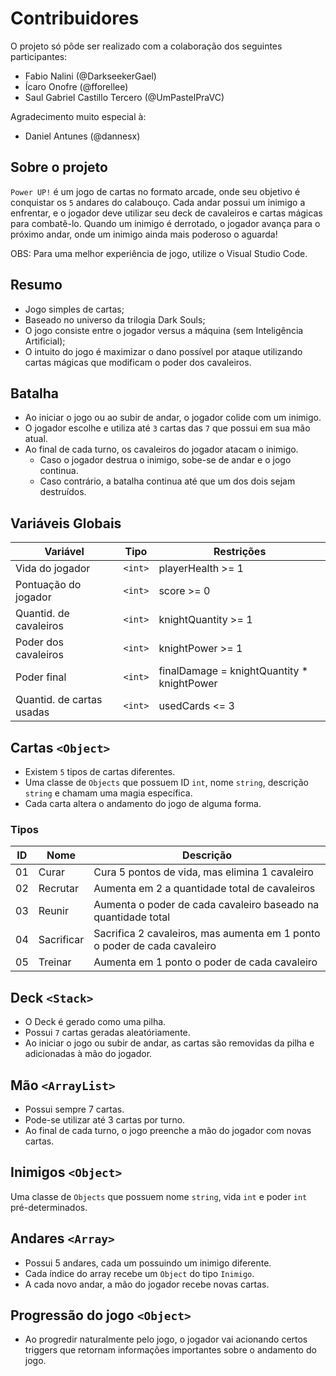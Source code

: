 # Contribuidores

O projeto só pôde ser realizado com a colaboração dos seguintes participantes: 

- Fabio Nalini (@DarkseekerGael)
- Ícaro Onofre (@fforellee)
- Saul Gabriel Castillo Tercero (@UmPastelPraVC)

Agradecimento muito especial à:

- Daniel Antunes (@dannesx)

## Sobre o projeto

`Power UP!` é um jogo de cartas no formato arcade, onde seu objetivo é conquistar os `5` andares do calabouço. Cada andar possui um inimigo a enfrentar, e o jogador deve utilizar seu deck de cavaleiros e cartas mágicas para combatê-lo. Quando um inimigo é derrotado, o jogador avança para o próximo andar, onde um inimigo ainda mais poderoso o aguarda!

OBS: Para uma melhor experiência de jogo, utilize o Visual Studio Code.

## Resumo

- Jogo simples de cartas;
- Baseado no universo da trilogia Dark Souls;
- O jogo consiste entre o jogador versus a máquina (sem Inteligência Artificial);
- O intuito do jogo é maximizar o dano possível por ataque utilizando cartas mágicas que modificam o poder dos cavaleiros.

## Batalha

- Ao iniciar o jogo ou ao subir de andar, o jogador colide com um inimigo.
- O jogador escolhe e utiliza até `3` cartas das `7` que possui em sua mão atual.
- Ao final de cada turno, os cavaleiros do jogador atacam o inimigo.
   - Caso o jogador destrua o inimigo, sobe-se de andar e o jogo continua.
   - Caso contrário, a batalha continua até que um dos dois sejam destruídos.

## Variáveis Globais

| Variável                  | Tipo     | Restrições              |
| ------------------------- | -------- | ----------------------- |
| Vida do jogador           | `<int>`  | playerHealth >= 1       |
| Pontuação do jogador      | `<int>`  | score >= 0              |
| Quantid. de cavaleiros    | `<int>`  | knightQuantity >= 1     |
| Poder dos cavaleiros      | `<int>`  | knightPower >= 1        |
| Poder final               | `<int>`  | finalDamage = knightQuantity * knightPower        |
| Quantid. de cartas usadas | `<int>`  | usedCards <= 3          |

## Cartas `<Object>`

- Existem `5` tipos de cartas diferentes.
- Uma classe de `Objects` que possuem ID `int`, nome `string`, descrição `string` e chamam uma magia específica.
- Cada carta altera o andamento do jogo de alguma forma.

### Tipos

| ID | Nome       | Descrição                                                                |
| -- | ---------- | ------------------------------------------------------------------------ |
| 01 | Curar      | Cura 5 pontos de vida, mas elimina 1 cavaleiro                           |
| 02 | Recrutar   | Aumenta em 2 a quantidade total de cavaleiros                            |
| 03 | Reunir     | Aumenta o poder de cada cavaleiro baseado na quantidade total            |
| 04 | Sacrificar | Sacrifica 2 cavaleiros, mas aumenta em 1 ponto o poder de cada cavaleiro |
| 05 | Treinar    | Aumenta em 1 ponto o poder de cada cavaleiro                             |

## Deck `<Stack>`

- O Deck é gerado como uma pilha.
- Possui `7` cartas geradas aleatóriamente.
- Ao iniciar o jogo ou subir de andar, as cartas são removidas da pilha e adicionadas à mão do jogador.

## Mão `<ArrayList>`

- Possui sempre 7 cartas. 
- Pode-se utilizar até 3 cartas por turno. 
- Ao final de cada turno, o jogo preenche a mão do jogador com novas cartas.

## Inimigos `<Object>`

Uma classe de `Objects` que possuem nome `string`, vida `int` e poder `int` pré-determinados.

## Andares `<Array>`

- Possui 5 andares, cada um possuindo um inimigo diferente.
- Cada índice do array recebe um `Object` do tipo `Inimigo`.
- A cada novo andar, a mão do jogador recebe novas cartas.

## Progressão do jogo `<Object>`

- Ao progredir naturalmente pelo jogo, o jogador vai acionando certos triggers que retornam informações importantes sobre o andamento do jogo.